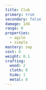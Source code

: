 ```yaml
---
title: Club
primary: true
secondary: false
damage: 1d4
range: 0
properties:
  - agile
  - simple
mastery: sap
cost: 6
weight: 0.1
crafting:
  wood: 2
  cloth: 0
  hide: 1
  metal: 0
---
```

